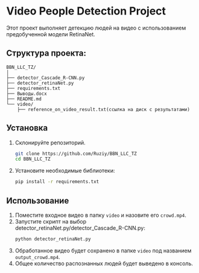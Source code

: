 # Video People Detection Project
Этот проект выполняет детекцию людей на видео с использованием предобученной модели RetinaNet.

## Структура проекта:
```
BBN_LLC_TZ/
│
├── detector_Cascade_R-CNN.py
├── detector_retinaNet.py
├── requirements.txt
├── Выводы.docx
├── README.md
└── video/
    ├── reference_on_video_result.txt(ссылка на диск с результатами)
```
    
## Установка
1. Склонируйте репозиторий.
    ```bash
    git clone https://github.com/Ruziy/BBN_LLC_TZ
    cd BBN_LLC_TZ
    ```
2. Установите необходимые библиотеки:
    ```bash
    pip install -r requirements.txt
    ```

## Использование

1. Поместите входное видео в папку `video` и назовите его `crowd.mp4`.
2. Запустите скрипт на выбор detector_retinaNet.py/detector_Cascade_R-CNN.py:
    ```bash
    python detector_retinaNet.py
    ```
3. Обработанное видео будет сохранено в папке `video` под названием `output_crowd.mp4`.
4. Общее количество распознанных людей будет выведено в консоль.
